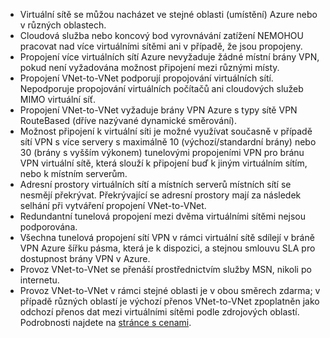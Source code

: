 * Virtuální sítě se můžou nacházet ve stejné oblasti (umístění) Azure nebo v různých oblastech.
* Cloudová služba nebo koncový bod vyrovnávání zatížení NEMOHOU pracovat nad více virtuálními sítěmi ani v případě, že jsou propojeny.
* Propojení více virtuálních sítí Azure nevyžaduje žádné místní brány VPN, pokud není vyžadována možnost připojení mezi různými místy.
* Propojení VNet-to-VNet podporují propojování virtuálních sítí. Nepodporuje propojování virtuálních počítačů ani cloudových služeb MIMO virtuální síť.
* Propojení VNet-to-VNet vyžaduje brány VPN Azure s typy sítě VPN RouteBased (dříve nazývané dynamické směrování). 
* Možnost připojení k virtuální síti je možné využívat současně v případě sítí VPN s více servery s maximálně 10 (výchozí/standardní brány) nebo 30 (brány s vyšším výkonem) tunelovými propojeními VPN pro bránu VPN virtuální sítě, která slouží k připojení buď k jiným virtuálním sítím, nebo k místním serverům.
* Adresní prostory virtuálních sítí a místních serverů místních sítí se nesmějí překrývat. Překrývající se adresní prostory mají za následek selhání při vytváření propojení VNet-to-VNet.
* Redundantní tunelová propojení mezi dvěma virtuálními sítěmi nejsou podporována.
* Všechna tunelová propojení sítí VPN v rámci virtuální sítě sdílejí v bráně VPN Azure šířku pásma, která je k dispozici, a stejnou smlouvu SLA pro dostupnost brány VPN v Azure.
* Provoz VNet-to-VNet se přenáší prostřednictvím služby MSN, nikoli po internetu.
* Provoz VNet-to-VNet v rámci stejné oblasti je v obou směrech zdarma; v případě různých oblastí je výchozí přenos VNet-to-VNet zpoplatněn jako odchozí přenos dat mezi virtuálními sítěmi podle zdrojových oblastí. Podrobnosti najdete na [stránce s cenami](https://azure.microsoft.com/pricing/details/vpn-gateway/).

<!--HONumber=Sep16_HO3-->


